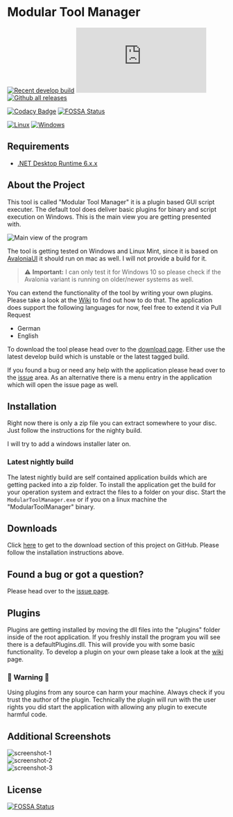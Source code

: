 # Modular Tool Manager

[![Recent develop build](https://github.com/XanatosX/ModularToolManager/actions/workflows/create-latest-develop-build.yml/badge.svg)](https://github.com/XanatosX/ModularToolManager/actions/workflows/create-latest-develop-build.yml)
[![Latest release](https://badgen.net/github/release/Naereen/Strapdown.js)](https://github.com/XanatosX/ModularToolManager/releases)
[![Github all releases](https://img.shields.io/github/downloads/Naereen/StrapDown.js/total.svg)](https://GitHub.com/XanatosX/ModularToolManager/releases/)

[![Codacy Badge](https://api.codacy.com/project/badge/Grade/a76b14fe59a54a9ab4d3e4f6afed53dc)](https://app.codacy.com/app/simonaberle/ModularToolManager?utm_source=github.com&utm_medium=referral&utm_content=XanatosX/ModularToolManager&utm_campaign=badger)
[![FOSSA Status](https://app.fossa.com/api/projects/git%2Bgithub.com%2FXanatosX%2FModularToolManager.svg?type=shield)](https://app.fossa.com/projects/git%2Bgithub.com%2FXanatosX%2FModularToolManager?ref=badge_shield)

[![Linux](https://svgshare.com/i/Zhy.svg)](https://svgshare.com/i/Zhy.svg)
[![Windows](https://svgshare.com/i/ZhY.svg)](https://svgshare.com/i/ZhY.svg)

## Requirements

* [.NET Desktop Runtime 6.x.x][dotnet6]

## About the Project

This tool is called "Modular Tool Manager" it is a plugin based GUI script executer. The default tool does deliver basic plugins for binary and script execution on Windows. This is the main view you are getting presented with.

![Main view of the program][image-main-view]

The tool is getting tested on Windows and Linux Mint, since it is based on [AvaloniaUI][avaloniaui] it should run on mac as well. I will not provide a build for it.

> :warning: **Important:** I can only test it for Windows 10 so please check if the Avalonia variant is running on older/newer systems as well.

You can extend the functionality of the tool by writing your own plugins. Please take a look at the [Wiki] to find out how to do that.
The application does support the following languages for now, feel free to extend it via Pull Request

* German
* English

To download the tool please head over to the [download page][downloadPage].
Either use the latest develop build which is unstable or the latest tagged build.

If you found a bug or need any help with the application please head over to the [issue][issuePage] area. As an alternative there is a menu entry in the application which will open the issue page as well.

## Installation

Right now there is only a zip file you can extract somewhere to your disc. Just follow the instructions for the nighty build.

I will try to add a windows installer later on.

### Latest nightly build

The latest nightly build are self contained application builds which are getting packed into a zip folder.
To install the application get the build for your operation system and extract the files to a folder on your disc.
Start the `ModularToolManager.exe` or if you on a linux machine the "ModularToolManager" binary.

## Downloads

Click [here][downloadPage] to get to the download section of this project on GitHub. Please follow the installation instructions above.

## Found a bug or got a question?

Please head over to the  [issue page][issuePage].

## Plugins

Plugins are getting installed by moving the dll files into the "plugins" folder inside of the root application. 
If you freshly install the program you will see there is a defaultPlugins.dll. This will provide you with some basic functionality.
To develop a plugin on your own please take a look at the [wiki] page.

### :no_entry_sign: Warning :no_entry_sign:

Using plugins from any source can harm your machine. Always check if you trust the author of the plugin.
Technically the plugin will run with the user rights you did start the application with allowing any plugin to execute harmful code.

## Additional Screenshots

![screenshot-1]  
![screenshot-2]  
![screenshot-3]



## License
[![FOSSA Status](https://app.fossa.com/api/projects/git%2Bgithub.com%2FXanatosX%2FModularToolManager.svg?type=large)](https://app.fossa.com/projects/git%2Bgithub.com%2FXanatosX%2FModularToolManager?ref=badge_large)

[wiki]: https://github.com/XanatosX/ModularToolManager/wiki
[dotnet6]: https://dotnet.microsoft.com/en-us/download/dotnet/6.0
[avaloniaui]: https://avaloniaui.net/
[image-main-view]: https://imgur.com/oswayay.png
[downloadPage]: https://bitbucket.org/XanatosX/modulartoolmanager/downloads/
[issuePage]: https://bitbucket.org/XanatosX/modulartoolmanager/issues
[screenshot-1]: https://imgur.com/mr3Folx.png
[screenshot-2]: https://imgur.com/UPURC5u.png
[screenshot-3]: https://imgur.com/UKl60fA.png
